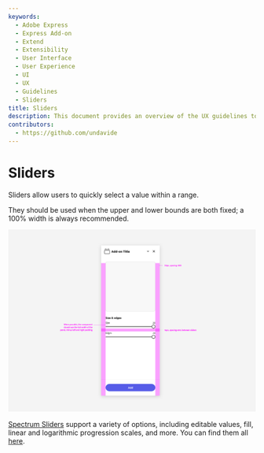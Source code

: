 ```yaml
---
keywords:
  - Adobe Express
  - Express Add-on 
  - Extend
  - Extensibility
  - User Interface
  - User Experience
  - UI
  - UX
  - Guidelines
  - Sliders
title: Sliders
description: This document provides an overview of the UX guidelines to follow when designing your Adobe Express add-on.
contributors:
  - https://github.com/undavide
---
```


# Sliders

Sliders allow users to quickly select a value within a range. 

They should be used when the upper and lower bounds are both fixed; a 100% width is always recommended.

![Sliders](./img/sliders_sliders.png)

[Spectrum Sliders](https://spectrum.adobe.com/page/slider/) support a variety of options, including editable values, fill, linear and logarithmic progression scales, and more. You can find them all [here](https://spectrum.adobe.com/page/slider/#Options).